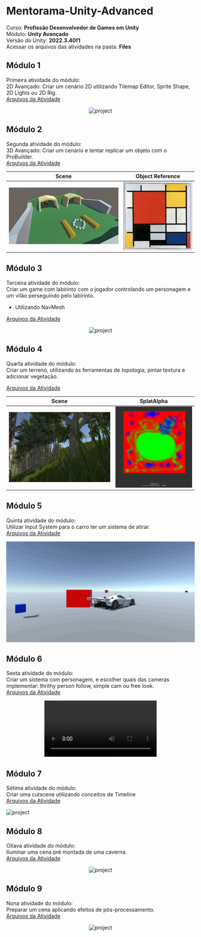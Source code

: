 # Mentorama-Unity-Advanced

Curso: **Profissão Desenvolvedor de Games em Unity**<br/>
Módulo: **Unity Avançado**<br/>
Versão do Unity: **2022.3.40f1**<br/>
Acessar os arquivos das atividades na pasta: **Files**

## Módulo 1

Primeira atividade do módulo:<br/>
2D Avançado: Criar um cenário 2D utilizando Tilemap Editor, Sprite Shape, 2D Lights ou 2D Rig.<br/>
[Arquivos da Atividade](https://github.com/franciscodelgaudio/Mentorama-Unity-Advanced/tree/main/Files/Module1)

<div align="center">
  <img src="/Files/Module1/Game.gif" alt="project"/>
</div>

## Módulo 2

Segunda atividade do módulo:<br/>
3D Avançado: Criar um cenário e tentar replicar um objeto com o ProBuilder.<br/>
[Arquivos da Atividade](https://github.com/franciscodelgaudio/Mentorama-Unity-Advanced/tree/main/Files/Module2)

| Scene | Object Reference |
| :----: | :----: |
| <img src="/Files/Module2/Scene.png" alt="project"/> | <img src="/Files/Module2/Object.png" alt="project"/> |

## Módulo 3

Terceira atividade do módulo:<br/>
Criar um game com labirinto com o jogador controlando um personagem e um vilão perseguindo pelo labirinto.
- Utilizando NavMesh</br>

[Arquivos da Atividade](https://github.com/franciscodelgaudio/Mentorama-Unity-Advanced/tree/main/Files/Module3)

<div align="center">
  <img src="/Files/Module3/Game.gif" alt="project"/>
</div>

## Módulo 4

Quarta atividade do módulo:<br/>
Criar um terreno, utilizando as ferramentas de topologia, pintar textura e adicionar vegetação.<br/>

[Arquivos da Atividade](https://github.com/franciscodelgaudio/Mentorama-Unity-Advanced/tree/main/Files/Module4)

| Scene | SplatAlpha |
| :----: | :----: |
| <img src="/Files/Module4/Game.png" alt="project"/> | <img src="/Files/Module4/SplatAlpha.png" alt="project"/> |

## Módulo 5

Quinta atividade do módulo:<br/>
Utilizar Input System para o carro ter um sistema de atirar.<br/>
[Arquivos da Atividade](https://github.com/franciscodelgaudio/Mentorama-Unity-Advanced/tree/main/Files/Module5)

<div align="center">
  <img src="/Files/Module5/Game.gif" alt="project"/>
</div>

## Módulo 6

Sexta atividade do módulo:<br/>
Criar um sistema com personagem, e escolher quais das cameras implementar: thrithy person follow, simple cam ou free look.<br/>
[Arquivos da Atividade](https://github.com/franciscodelgaudio/Mentorama-Unity-Advanced/tree/main/Files/Module6)

<div align="center">
  <video src="https://github.com/user-attachments/assets/bc1f9255-55a6-4b0d-8a3a-df7bb037e317" alt="project"/>
</div>
  
## Módulo 7

Sétima atividade do módulo:<br/>
Criar uma cutscene utilizando conceitos de Timeline<br/>
[Arquivos da Atividade](https://github.com/franciscodelgaudio/Mentorama-Unity-Advanced/tree/main/Files/Module7)

<img src="/Files/Module7/Game.gif" alt="project"/>

## Módulo 8

Oitava atividade do módulo:<br/>
Iluminar uma cena pré montada de uma caverna.<br/>
[Arquivos da Atividade](https://github.com/franciscodelgaudio/Mentorama-Unity-Advanced/tree/main/Files/Module8)

<div align="center">
  <img src="/Files/Module8/Game.gif" alt="project"/>
</div>

## Módulo 9

Nona atividade do módulo:<br/>
Preparar um cena aplicando efeitos de pós-processamento.<br/>
[Arquivos da Atividade](https://github.com/franciscodelgaudio/Mentorama-Unity-Advanced/tree/main/Files/Module9)

<div align="center">
  <img src="/Files/Module8/Game.gif" alt="project"/>
</div>
